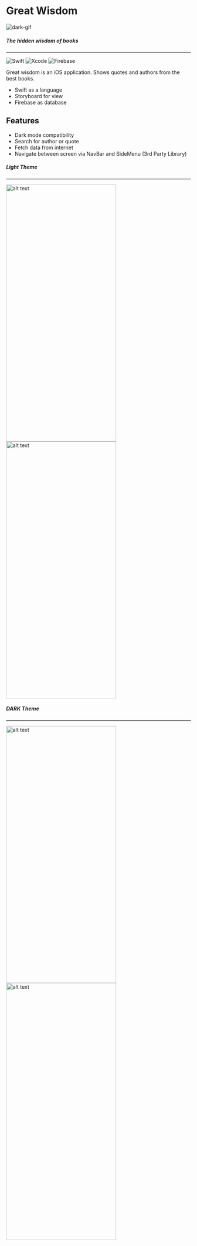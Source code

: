 # Great Wisdom

![dark-gif](https://github.com/ahmetcemalsahin/Great-Wisdom/blob/main/Examples/Wisdom-LightMode.gif)

##### The hidden wisdom of books

---

![Swift](https://img.shields.io/badge/swift-5.3.2-orange.svg?style=for-the-badge)
![Xcode](https://img.shields.io/badge/Xcode-12.4-blue.svg?style=for-the-badge)
![Firebase](https://img.shields.io/badge/Firebase-26.4.0-orange.svg?style=for-the-badge)

Great wisdom is an iOS application. Shows quotes and authors from the best books.
- Swift as a language
- Storyboard for view
- Firebase as database

## Features
- Dark mode compatibility
- Search for author or quote
- Fetch data from internet
- Navigate between screen via NavBar and SideMenu (3rd Party Library)

#####  Light Theme
---
<img src="https://github.com/ahmetcemalsahin/Great-Wisdom/blob/main/Examples/lightPhoto1.png" alt="alt text" width="300" height="700"><img src="https://github.com/ahmetcemalsahin/Great-Wisdom/blob/main/Examples/lightPhoto2.png" alt="alt text" width="300" height="700">

#####  DARK Theme
---
<img src="https://github.com/ahmetcemalsahin/Great-Wisdom/blob/main/Examples/darkPhoto1.png" alt="alt text" width="300" height="700"><img src="https://github.com/ahmetcemalsahin/Great-Wisdom/blob/main/Examples/darkPhoto2.png" alt="alt text" width="300" height="700">

